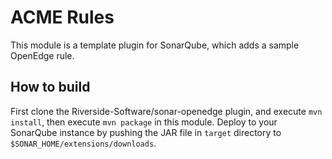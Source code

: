 # ACME Rules

This module is a template plugin for SonarQube, which adds a sample OpenEdge rule.

## How to build

First clone the Riverside-Software/sonar-openedge plugin, and execute `mvn install`, then execute `mvn package` in this module.
Deploy to your SonarQube instance by pushing the JAR file in `target` directory to `$SONAR_HOME/extensions/downloads`.
